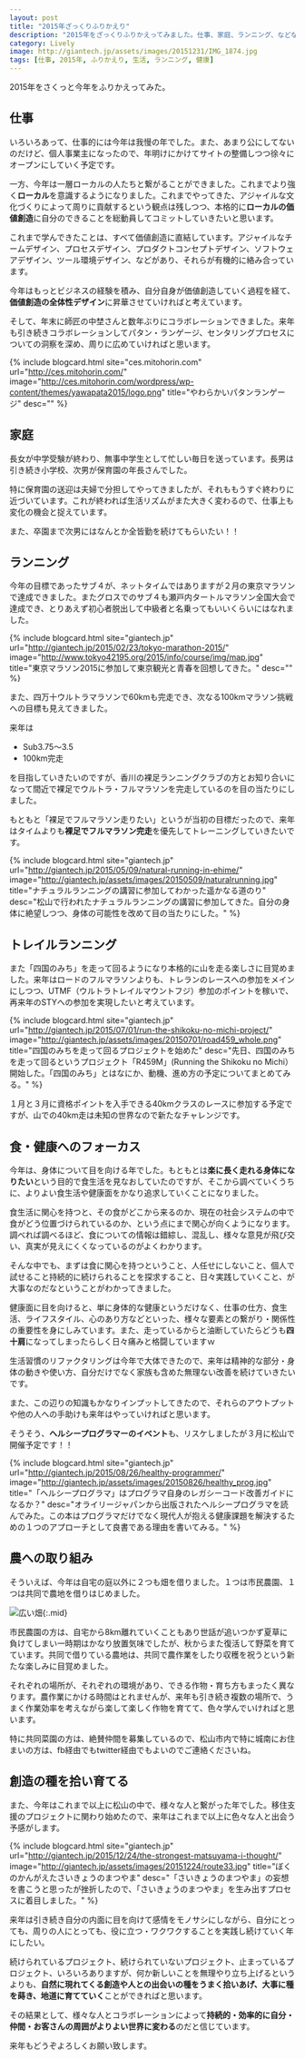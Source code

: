 ```yaml
---
layout: post
title: "2015年ざっくりふりかえり"
description: "2015年をざっくりふりかえってみました。仕事、家庭、ランニング、などなど..."
category: Lively
image: http://giantech.jp/assets/images/20151231/IMG_1874.jpg
tags: [仕事, 2015年, ふりかえり, 生活, ランニング, 健康]
---
```


2015年をさくっと今年をふりかえってみた。

## 仕事

いろいろあって、仕事的には今年は我慢の年でした。また、あまり公にしてないのだけど、個人事業主になったので、年明けにかけてサイトの整備しつつ徐々にオープンにしていく予定です。

一方、今年は一層ローカルの人たちと繋がることができました。これまでより強く**ローカル**を意識するようになりました。これまでやってきた、アジャイルな文化づくりによって周りに貢献するという観点は残しつつ、本格的に**ローカルの価値創造**に自分のできることを総動員してコミットしていきたいと思います。

これまで学んできたことは、すべて価値創造に直結しています。アジャイルなチームデザイン、プロセスデザイン、プロダクトコンセプトデザイン、ソフトウェアデザイン、ツール環境デザイン、などがあり、それらが有機的に絡み合っています。

今年はもっとビジネスの経験を積み、自分自身が価値創造していく過程を経て、**価値創造の全体性デザイン**に昇華させていければと考えています。

そして、年末に師匠の中埜さんと数年ぶりにコラボレーションできました。来年も引き続きコラボレーションしてパタン・ランゲージ、センタリングプロセスについての洞察を深め、周りに広めていければと思います。

{% include blogcard.html site="ces.mitohorin.com" url="http://ces.mitohorin.com/" image="http://ces.mitohorin.com/wordpress/wp-content/themes/yawapata2015/logo.png" title="やわらかいパタンランゲージ" desc="" %}

## 家庭

長女が中学受験が終わり、無事中学生として忙しい毎日を送っています。長男は引き続き小学校、次男が保育園の年長さんでした。

特に保育園の送迎は夫婦で分担してやってきましたが、それももうすぐ終わりに近づいています。これが終われば生活リズムがまた大きく変わるので、仕事上も変化の機会と捉えています。

また、卒園まで次男にはなんとか全皆勤を続けてもらいたい！！

## ランニング

今年の目標であったサブ４が、ネットタイムではありますが２月の東京マラソンで達成できました。またグロスでのサブ４も瀬戸内タートルマラソン全国大会で達成でき、とりあえず初心者脱出して中級者と名乗ってもいいくらいにはなれました。

{% include blogcard.html site="giantech.jp" url="http://giantech.jp/2015/02/23/tokyo-marathon-2015/" image="http://www.tokyo42195.org/2015/info/course/img/map.jpg" title="東京マラソン2015に参加して東京観光と青春を回想してきた。" desc="" %}

また、四万十ウルトラマラソンで60kmも完走でき、次なる100kmマラソン挑戦への目標も見えてきました。

来年は

* Sub3.75〜3.5
* 100km完走

を目指していきたいのですが、香川の裸足ランニングクラブの方とお知り合いになって間近で裸足でウルトラ・フルマラソンを完走しているのを目の当たりにしました。

もともと「裸足でフルマラソン走りたい」というが当初の目標だったので、来年はタイムよりも**裸足でフルマラソン完走**を優先してトレーニングしていきたいです。

{% include blogcard.html site="giantech.jp" url="http://giantech.jp/2015/05/09/natural-running-in-ehime/" image="http://giantech.jp/assets/images/20150509/naturalrunning.jpg" title="ナチュラルランニングの講習に参加してわかった遥かなる道のり" desc="松山で行われたナチュラルランニングの講習に参加してきた。自分の身体に絶望しつつ、身体の可能性を改めて目の当たりにした。" %}


## トレイルランニング  

また「四国のみち」を走って回るようになり本格的に山を走る楽しさに目覚めました。来年はロードのフルマラソンよりも、トレランのレースへの参加をメインにしつつ、UTMF（ウルトラトレイルマウントフジ）参加のポイントを稼いで、再来年のSTYへの参加を実現したいと考えています。

{% include blogcard.html site="giantech.jp" url="http://giantech.jp/2015/07/01/run-the-shikoku-no-michi-project/" image="http://giantech.jp/assets/images/20150701/road459_whole.png" title="四国のみちを走って回るプロジェクトを始めた" desc="先日、四国のみちを走って回るというプロジェクト「R459M」(Running the Shikoku no Michi）開始した。「四国のみち」とはなにか、動機、進め方の予定についてまとめてみる。" %}

１月と３月に資格ポイントを入手できる40kmクラスのレースに参加する予定ですが、山での40km走は未知の世界なので新たなチャレンジです。

## 食・健康へのフォーカス

今年は、身体について目を向ける年でした。もともとは**楽に長く走れる身体になりたい**という目的で食生活を見なおしていたのですが、そこから調べていくうちに、よりよい食生活や健康面をかなり追求していくことになりました。

食生活に関心を持つと、その食がどこから来るのか、現在の社会システムの中で食がどう位置づけられているのか、という点にまで関心が向くようになります。調べれば調べるほど、食についての情報は錯綜し、混乱し、様々な意見が飛び交い、真実が見えにくくなっているのがよくわかります。

そんな中でも、まずは食に関心を持つということ、人任せにしないこと、個人で試せること持続的に続けられることを探求すること、日々実践していくこと、が大事なのだなということがわかってきました。

健康面に目を向けると、単に身体的な健康というだけなく、仕事の仕方、食生活、ライフスタイル、心のあり方などといった、様々な要素との繋がり・関係性の重要性を身にしみています。また、走っているからと油断していたらどうも**四十肩**になってしまったらしく日々痛みと格闘していますｗ

生活習慣のリファクタリングは今年で大体できたので、来年は精神的な部分・身体の動きや使い方、自分だけでなく家族も含めた無理ない改善を続けていきたいです。

また、この辺りの知識もかなりインプットしてきたので、それらのアウトプットや他の人への手助けも来年はやっていければと思います。

そうそう、**ヘルシープログラマーのイベント**も、リスケしましたが３月に松山で開催予定です！！

{% include blogcard.html site="giantech.jp" url="http://giantech.jp/2015/08/26/healthy-programmer/" image="http://giantech.jp/assets/images/20150826/healthy_prog.jpg" title="「ヘルシープログラマ」はプログラマ自身のレガシーコード改善ガイドになるか？" desc="オライリージャパンから出版されたヘルシープログラマを読んでみた。この本はプログラマだけでなく現代人が抱える健康課題を解決するための１つのアプローチとして良書である理由を書いてみる。" %}

## 農への取り組み

そういえば、今年は自宅の庭以外に２つも畑を借りました。１つは市民農園、１つは共同で農地を借りはじめました。

![広い畑](/assets/images/20151211/large_farm.png "広い畑"){:.mid}

市民農園の方は、自宅から8km離れていくこともあり世話が追いつかず夏草に負けてしまい一時期はかなり放置気味でしたが、秋からまた復活して野菜を育てています。共同で借りている農地は、共同で農作業をしたり収穫を祝うという新たな楽しみに目覚めました。

それぞれの場所が、それぞれの環境があり、できる作物・育ち方もまったく異なります。農作業にかける時間はとれませんが、来年も引き続き複数の場所で、うまく作業効率を考えながら楽して楽しく作物を育てて、色々学んでいければと思います。

特に共同菜園の方は、絶賛仲間を募集しているので、松山市内で特に城南にお住まいの方は、fb経由でもtwitter経由でもよいのでご連絡くださいね。

## 創造の種を拾い育てる

また、今年はこれまで以上に松山の中で、様々な人と繋がった年でした。移住支援のプロジェクトに関わり始めたので、来年はこれまで以上に色々な人と出会う予感がします。

{% include blogcard.html site="giantech.jp" url="http://giantech.jp/2015/12/24/the-strongest-matsuyama-i-thought/" image="http://giantech.jp/assets/images/20151224/route33.jpg" title="ぼくのかんがえたさいきょうのまつやま" desc="「さいきょうのまつやま」の妄想を書こうと思ったが挫折したので、「さいきょうのまつやま」を生み出すプロセスに着目しました。" %}

来年は引き続き自分の内面に目を向けて感情をモノサシにしながら、自分にとっても、周りの人にとっても、役に立つ・ワクワクすることを実践し続けていく年にしたい。

続けられているプロジェクト、続けられていないプロジェクト、止まっているプロジェクト、いろいろありますが、何か新しいことを無理やり立ち上げるというよりも、**自然に現れてくる創造や人との出会いの種をうまく拾いあげ、大事に種を蒔き、地道に育てていく**ことができればと思います。

その結果として、様々な人とコラボレーションによって**持続的・効率的に自分・仲間・お客さんの周囲がよりよい世界に変わる**のだと信じています。

来年もどうぞよろしくお願い致します。


